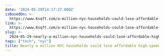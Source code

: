 ```yaml
---
date: '2024-05-29T14:17:27.000Z'
isBasedOn: >-
  https://www.6sqft.com/a-million-nyc-households-could-lose-affordable-high-speed-internet/
link: >-
  https://www.6sqft.com/a-million-nyc-households-could-lose-affordable-high-speed-internet/
slug: >-
  2024-05-29-nearly-a-million-nyc-households-could-lose-affordable-high-speed-internet
tags: ["tech", "nyc"]
title: Nearly a million NYC households could lose affordable high-speed internet
---
```

 
